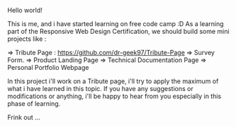 Hello world!

This is me, and i have started learning on free code camp :D
As a learning part of the Responsive Web Design Certification, we should build some mini  projects like :

=> Tribute Page : https://github.com/dr-geek97/Tribute-Page
=> Survey Form.
=> Product Landing Page
=> Technical Documentation Page
=> Personal Portfolio Webpage

In this project i'll work on a Tribute page, i'll try to apply the maximum of what i have learned in this topic.
If you have any suggestions or modifications or anything, i'll be happy to hear from you especially in this phase of learning.

Frink out ...
